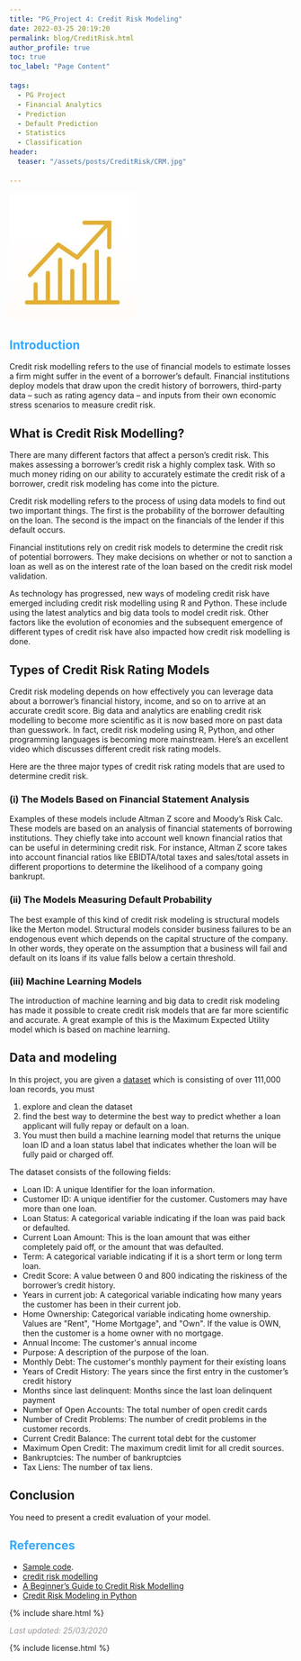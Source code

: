```yaml
---
title: "PG_Project 4: Credit Risk Modeling"
date: 2022-03-25 20:19:20
permalink: blog/CreditRisk.html
author_profile: true
toc: true
toc_label: "Page Content"

tags:
  - PG Project
  - Financial Analytics
  - Prediction
  - Default Prediction
  - Statistics
  - Classification
header:
  teaser: "/assets/posts/CreditRisk/CRM.jpg"

---
```


![credit risk](/assets/posts//CreditRisk/CRM.jpg)

## <span style="color:#33a8ff">Introduction</span>

Credit risk modelling refers to the use of financial models to estimate losses a firm might suffer in the event of a borrower’s default. Financial institutions deploy models that draw upon the credit history of borrowers, third-party data – such as rating agency data – and inputs from their own economic stress scenarios to measure credit risk.

## What is Credit Risk Modelling?
There are many different factors that affect a person’s credit risk. This makes assessing a borrower’s credit risk a highly complex task. With so much money riding on our ability to accurately estimate the credit risk of a borrower, credit risk modeling has come into the picture.

Credit risk modelling refers to the process of using data models to find out two important things. The first is the probability of the borrower defaulting on the loan. The second is the impact on the financials of the lender if this default occurs.

Financial institutions rely on credit risk models to determine the credit risk of potential borrowers. They make decisions on whether or not to sanction a loan as well as on the interest rate of the loan based on the credit risk model validation.

As technology has progressed, new ways of modeling credit risk have emerged including credit risk modelling using R and Python. These include using the latest analytics and big data tools to model credit risk. Other factors like the evolution of economies and the subsequent emergence of different types of credit risk have also impacted how credit risk modelling is done.

## Types of Credit Risk Rating Models
Credit risk modeling depends on how effectively you can leverage data about a borrower’s financial history, income, and so on to arrive at an accurate credit score. Big data and analytics are enabling credit risk modelling to become more scientific as it is now based more on past data than guesswork. In fact, credit risk modeling using R, Python, and other programming languages is becoming more mainstream. Here’s an excellent video which discusses different credit risk rating models.

Here are the three major types of credit risk rating models that are used to determine credit risk.

### (i) The Models Based on Financial Statement Analysis
Examples of these models include Altman Z score and Moody’s Risk Calc. These models are based on an analysis of financial statements of borrowing institutions. They chiefly take into account well known financial ratios that can be useful in determining credit risk. For instance, Altman Z score takes into account financial ratios like EBIDTA/total taxes and sales/total assets in different proportions to determine the likelihood of a company going bankrupt.
### (ii) The Models Measuring Default Probability
The best example of this kind of credit risk modeling is structural models like the Merton model. Structural models consider business failures to be an endogenous event which depends on the capital structure of the company. In other words, they operate on the assumption that a business will fail and default on its loans if its value falls below a certain threshold.

### (iii) Machine Learning Models
The introduction of machine learning and big data to credit risk modeling has made it possible to create credit risk models that are far more scientific and accurate. A great example of this is the Maximum Expected Utility model which is based on machine learning.

## Data and modeling
In this project,  you are given a [dataset](https://www.kaggle.com/competitions/credit-risk-modeling-case-study/data) which is consisting of over 111,000 loan records, you must
1. explore and clean the dataset
2. find the best way to determine the best way to predict whether a loan applicant will fully repay or default on a loan.
3. You must then build a machine learning model that returns the unique loan ID and a loan status label that indicates whether the loan will be fully paid or charged off.

The dataset consists of the following fields:
- Loan ID: A unique Identifier for the loan information.
- Customer ID: A unique identifier for the customer. Customers may have more than one loan.
- Loan Status: A categorical variable indicating if the loan was paid back or defaulted.
- Current Loan Amount: This is the loan amount that was either completely paid off, or the amount that was defaulted.
- Term: A categorical variable indicating if it is a short term or long term loan.
- Credit Score: A value between 0 and 800 indicating the riskiness of the borrower’s credit history.
- Years in current job: A categorical variable indicating how many years the customer has been in their current job.
- Home Ownership: Categorical variable indicating home ownership. Values are "Rent", "Home Mortgage", and "Own". If the value is OWN, then the customer is a home owner with no mortgage.
- Annual Income: The customer's annual income
- Purpose: A description of the purpose of the loan.
- Monthly Debt: The customer's monthly payment for their existing loans
- Years of Credit History: The years since the first entry in the customer’s credit history
- Months since last delinquent: Months since the last loan delinquent payment
- Number of Open Accounts: The total number of open credit cards
- Number of Credit Problems: The number of credit problems in the customer records.
- Current Credit Balance: The current total debt for the customer
- Maximum Open Credit: The maximum credit limit for all credit sources.
- Bankruptcies: The number of bankruptcies
- Tax Liens: The number of tax liens.

## Conclusion
You need to present a credit evaluation of your model.

## <span style="color:#33a8ff">References</span>
- [Sample code](https://www.kaggle.com/code/yashmd/dimensionless-coding-round-1-yash-mahadeshwar).
- [credit risk modelling](https://www.listendata.com/2019/08/credit-risk-modelling.html)
- [A Beginner’s Guide to Credit Risk Modelling](https://www.digitalvidya.com/blog/credit-risk-modelling/)
- [Credit Risk Modeling in Python](https://www.datacamp.com/courses/credit-risk-modeling-in-python)

<p>
{% include  share.html %}
</p>

<span style="color:#9e9696"><i> Last updated: 25/03/2020</i> </span>

<p>
{% include  license.html %}
</p>